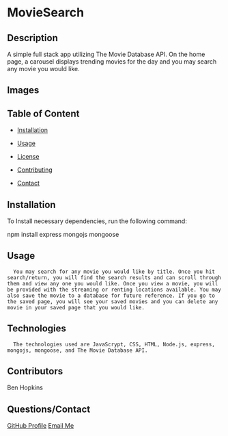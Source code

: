 
  # MovieSearch

  

  ## Description

  A simple full stack app utilizing The Movie Database API. On the home page, a carousel displays trending movies for the day and you may search any movie you would like.

  ## Images

  
  ## Table of Content

  * [Installation](#installation)

  * [Usage](#usage)

  * [License](#license)

  * [Contributing](#contributors)

  * [Contact](#questions/contact)

  ## Installation

  To Install necessary dependencies, run the following command:
  
  npm install express mongojs mongoose

  ## Usage

      You may search for any movie you would like by title. Once you hit search/return, you will find the search results and can scroll through them and view any one you would like. Once you view a movie, you will be provided with the streaming or renting locations available. You may also save the movie to a database for future reference. If you go to the saved page, you will see your saved movies and you can delete any movie in your saved page that you would like.
  
  ## Technologies

      The technologies used are JavaScrypt, CSS, HTML, Node.js, express, mongojs, mongoose, and The Movie Database API.

  ## Contributors

  Ben Hopkins

  ## Questions/Contact

  <a href="https://github.com/bh007183">GitHub Profile</a>
  <a href="mailto:bjhops17@gmail.com"> Email Me</a>
  
  



  
